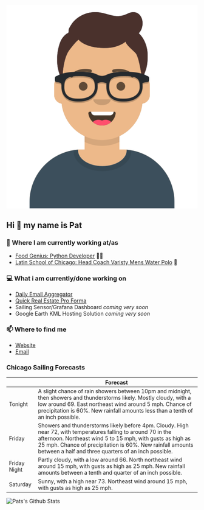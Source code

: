 [![Social banner for p-j-falconer](https://raw.githubusercontent.com/P-J-FALCONER/P-J-FALCONER/master/assets/avataaars.svg)](https://patfalconer.com/)
## Hi :wave: my name is Pat

### 💼 Where I am currently working at/as
- [Food Genius: Python Developer](https://getfoodgenius.com/) 🍔🐍
- [Latin School of Chicago: Head Coach Varisty Mens Water Polo](https://www.latinschool.org/) 🤽


### 💻 What i am currently/done working on
 - [Daily Email Aggregator](https://github.com/P-J-FALCONER/dott_daily_mail)
 - [Quick Real Estate Pro Forma](https://github.com/P-J-FALCONER/henry)
 - Sailing Sensor/Grafana Dashboard *coming very soon*
 - Google Earth KML Hosting Solution *coming very soon*

### 📫 Where to find me
 - [Website](https://patfalconer.com/)
 - [Email](mailto:patrick.j.falconer@gmail.com)


### Chicago Sailing Forecasts
|   | Forecast  |
|---|---|
| Tonight | A slight chance of rain showers between 10pm and midnight, then showers and thunderstorms likely. Mostly cloudy, with a low around 69. East northeast wind around 5 mph. Chance of precipitation is 60%. New rainfall amounts less than a tenth of an inch possible. |
| Friday | Showers and thunderstorms likely before 4pm. Cloudy. High near 72, with temperatures falling to around 70 in the afternoon. Northeast wind 5 to 15 mph, with gusts as high as 25 mph. Chance of precipitation is 60%. New rainfall amounts between a half and three quarters of an inch possible. |
| Friday Night | Partly cloudy, with a low around 66. North northeast wind around 15 mph, with gusts as high as 25 mph. New rainfall amounts between a tenth and quarter of an inch possible. |
| Saturday | Sunny, with a high near 73. Northeast wind around 15 mph, with gusts as high as 25 mph. |

![Pats's Github Stats](https://github-readme-stats.vercel.app/api?username=p-j-falconer&show_icons=true&theme=radical)
